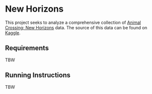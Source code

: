 # New Horizons
This project seeks to analyze a comprehensive collection of [Animal Crossing: New Horizons](https://en.wikipedia.org/wiki/Animal_Crossing:_New_Horizons) data.
The source of this data can be found on [Kaggle](https://www.kaggle.com/datasets/jessicali9530/animal-crossing-new-horizons-nookplaza-dataset).

## Requirements
TBW

## Running Instructions
TBW
